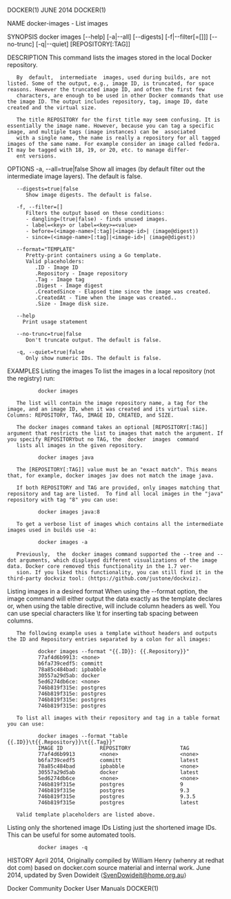 DOCKER(1)                                                                                        JUNE 2014                                                                                        DOCKER(1)

NAME
       docker-images - List images

SYNOPSIS
       docker images [--help] [-a|--all] [--digests] [-f|--filter[=[]]] [--no-trunc] [-q|--quiet] [REPOSITORY[:TAG]]

DESCRIPTION
       This command lists the images stored in the local Docker repository.

       By  default,  intermediate  images, used during builds, are not listed. Some of the output, e.g., image ID, is truncated, for space reasons. However the truncated image ID, and often the first few
       characters, are enough to be used in other Docker commands that use the image ID. The output includes repository, tag, image ID, date created and the virtual size.

       The title REPOSITORY for the first title may seem confusing. It is essentially the image name. However, because you can tag a specific image, and multiple tags (image instances) can be  associated
       with a single name, the name is really a repository for all tagged images of the same name. For example consider an image called fedora. It may be tagged with 18, 19, or 20, etc. to manage differ‐
       ent versions.

OPTIONS
       -a, --all=true|false
          Show all images (by default filter out the intermediate image layers). The default is false.

       --digests=true|false
          Show image digests. The default is false.

       -f, --filter=[]
          Filters the output based on these conditions:
          - dangling=(true|false) - finds unused images.
          - label=<key> or label=<key>=<value>
          - before=(<image-name>[:tag]|<image-id>| ⟨image@digest⟩)
          - since=(<image-name>[:tag]|<image-id>| ⟨image@digest⟩)

       --format="TEMPLATE"
          Pretty-print containers using a Go template.
          Valid placeholders:
             .ID - Image ID
             .Repository - Image repository
             .Tag - Image tag
             .Digest - Image digest
             .CreatedSince - Elapsed time since the image was created.
             .CreatedAt - Time when the image was created..
             .Size - Image disk size.

       --help
         Print usage statement

       --no-trunc=true|false
          Don't truncate output. The default is false.

       -q, --quiet=true|false
          Only show numeric IDs. The default is false.

EXAMPLES
Listing the images
       To list the images in a local repository (not the registry) run:

              docker images

       The list will contain the image repository name, a tag for the image, and an image ID, when it was created and its virtual size. Columns: REPOSITORY, TAG, IMAGE ID, CREATED, and SIZE.

       The docker images command takes an optional [REPOSITORY[:TAG]] argument that restricts the list to images that match the argument. If you specify REPOSITORYbut no TAG, the  docker  images  command
       lists all images in the given repository.

              docker images java

       The [REPOSITORY[:TAG]] value must be an "exact match". This means that, for example, docker images jav does not match the image java.

       If both REPOSITORY and TAG are provided, only images matching that repository and tag are listed.  To find all local images in the "java" repository with tag "8" you can use:

              docker images java:8

       To get a verbose list of images which contains all the intermediate images used in builds use -a:

              docker images -a

       Previously,  the  docker images command supported the --tree and --dot arguments, which displayed different visualizations of the image data. Docker core removed this functionality in the 1.7 ver‐
       sion. If you liked this functionality, you can still find it in the third-party dockviz tool: ⟨https://github.com/justone/dockviz⟩.

Listing images in a desired format
       When using the --format option, the image command will either output the data exactly as the template declares or, when using the table directive, will include column headers as well. You can  use
       special characters like \t for inserting tab spacing between columns.

       The following example uses a template without headers and outputs the ID and Repository entries separated by a colon for all images:

              docker images --format "{{.ID}}: {{.Repository}}"
              77af4d6b9913: <none>
              b6fa739cedf5: committ
              78a85c484bad: ipbabble
              30557a29d5ab: docker
              5ed6274db6ce: <none>
              746b819f315e: postgres
              746b819f315e: postgres
              746b819f315e: postgres
              746b819f315e: postgres

       To list all images with their repository and tag in a table format you can use:

              docker images --format "table {{.ID}}\t{{.Repository}}\t{{.Tag}}"
              IMAGE ID            REPOSITORY                TAG
              77af4d6b9913        <none>                    <none>
              b6fa739cedf5        committ                   latest
              78a85c484bad        ipbabble                  <none>
              30557a29d5ab        docker                    latest
              5ed6274db6ce        <none>                    <none>
              746b819f315e        postgres                  9
              746b819f315e        postgres                  9.3
              746b819f315e        postgres                  9.3.5
              746b819f315e        postgres                  latest

       Valid template placeholders are listed above.

Listing only the shortened image IDs
       Listing just the shortened image IDs. This can be useful for some automated tools.

              docker images -q

HISTORY
       April 2014, Originally compiled by William Henry (whenry at redhat dot com) based on docker.com source material and internal work.  June 2014, updated by Sven Dowideit ⟨SvenDowideit@home.org.au⟩

Docker Community                                                                             Docker User Manuals                                                                                  DOCKER(1)

